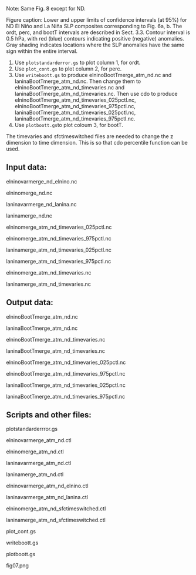 Note: Same Fig. 8 except for ND.

Figure caption: Lower and upper limits of confidence intervals (at 95%) for ND El Niño and La Niña SLP composites corresponding to Fig. 6a, b. 
The ordt, perc, and bootT intervals are described in Sect. 3.3. Contour interval is 0.5 hPa, with red (blue) contours indicating positive 
(negative) anomalies. Gray shading indicates locations where the SLP anomalies have the same sign within the entire interval.

1. Use `plotstandarderror.gs` to plot column 1, for ordt.
2. Use `plot_cont.gs` to plot column 2, for perc.
3. Use `writeboott.gs` to produce elninoBootTmerge_atm_nd.nc and laninaBootTmerge_atm_nd.nc. Then change them to 
elninoBootTmerge_atm_nd_timevaries.nc and laninaBootTmerge_atm_nd_timevaries.nc. Then use cdo to produce elninoBootTmerge_atm_nd_timevaries_025pctl.nc, 
elninoBootTmerge_atm_nd_timevaries_975pctl.nc, laninaBootTmerge_atm_nd_timevaries_025pctl.nc, laninaBootTmerge_atm_nd_timevaries_975pctl.nc. 
4. Use `plotboott.gs`to plot coloum 3, for bootT.

The timevaries and sfctimeswitched files are needed to change the z dimension to time dimension. This is so that cdo percentile function can be used.

## Input data:

elninovarmerge_nd_elnino.nc

elninomerge_nd.nc

laninavarmerge_nd_lanina.nc

laninamerge_nd.nc

elninomerge_atm_nd_timevaries_025pctl.nc

elninomerge_atm_nd_timevaries_975pctl.nc

laninamerge_atm_nd_timevaries_025pctl.nc

laninamerge_atm_nd_timevaries_975pctl.nc

elninomerge_atm_nd_timevaries.nc

laninamerge_atm_nd_timevaries.nc

## Output data:

elninoBootTmerge_atm_nd.nc

laninaBootTmerge_atm_nd.nc

elninoBootTmerge_atm_nd_timevaries.nc

laninaBootTmerge_atm_nd_timevaries.nc

elninoBootTmerge_atm_nd_timevaries_025pctl.nc

elninoBootTmerge_atm_nd_timevaries_975pctl.nc

laninaBootTmerge_atm_nd_timevaries_025pctl.nc

laninaBootTmerge_atm_nd_timevaries_975pctl.nc

## Scripts and other files:

plotstandarderrror.gs

elninovarmerge_atm_nd.ctl

elninomerge_atm_nd.ctl

laninavarmerge_atm_nd.ctl

laninamerge_atm_nd.ctl

elninovarmerge_atm_nd_elnino.ctl

laninavarmerge_atm_nd_lanina.ctl

elninomerge_atm_nd_sfctimeswitched.ctl

laninamerge_atm_nd_sfctimeswitched.ctl

plot_cont.gs

writeboott.gs

plotboott.gs

fig07.png
